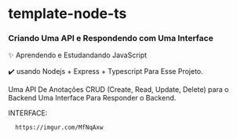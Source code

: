 # template-node-ts

### Criando Uma API e Respondendo com Uma Interface
✨ Aprendendo e Estudandando JavaScript 

✔️ usando Nodejs + Express + Typescript Para Esse Projeto.

Uma API De Anotações CRUD (Create, Read, Update, Delete) para o Backend
Uma Interface Para Responder o Backend.

INTERFACE:

      https://imgur.com/MfNqAxw




